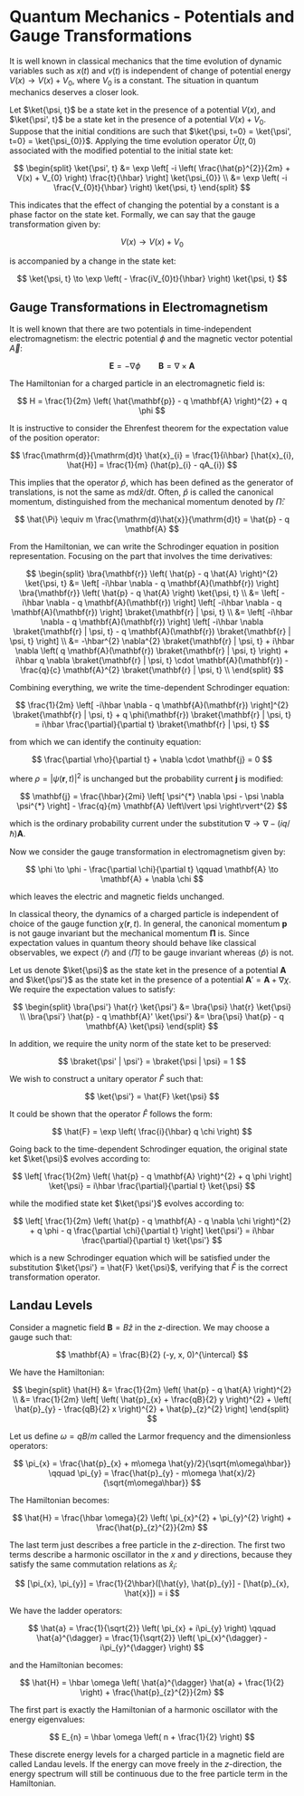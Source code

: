 # Quantum Mechanics - Potentials and Gauge Transformations

It is well known in classical mechanics that the time evolution of dynamic variables such as $x(t)$ and $v(t)$ is independent of change of potential energy $V(x) \to V(x) + V_{0}$, where $V_{0}$ is a constant. The situation in quantum mechanics deserves a closer look.

Let $\ket{\psi, t}$ be a state ket in the presence of a potential $V(x)$, and $\ket{\psi', t}$ be a state ket in the presence of a potential $V(x) + V_{0}$. Suppose that the initial conditions are such that $\ket{\psi, t=0} = \ket{\psi', t=0} = \ket{\psi_{0}}$. Applying the time evolution operator $\hat U(t,0)$ associated with the modified potential to the initial state ket:

$$
\begin{split}
\ket{\psi', t} &= \exp \left[ -i \left( \frac{\hat{p}^{2}}{2m} + V(x) + V_{0} \right) \frac{t}{\hbar} \right] \ket{\psi_{0}} \\
               &= \exp \left( -i \frac{V_{0}t}{\hbar} \right) \ket{\psi, t}
\end{split}
$$

This indicates that the effect of changing the potential by a constant is a phase factor on the state ket. Formally, we can say that the gauge transformation given by:

$$
V(x) \to V(x) + V_{0}
$$

is accompanied by a change in the state ket:

$$
\ket{\psi, t} \to \exp \left( - \frac{iV_{0}t}{\hbar} \right) \ket{\psi, t}
$$

## Gauge Transformations in Electromagnetism

It is well known that there are two potentials in time-independent electromagnetism: the electric potential $\phi$ and the magnetic vector potential $\vec{A}$:

$$
\mathbf{E} = -\nabla \phi \qquad \mathbf{B} = \nabla \times \mathbf{A}
$$

The Hamiltonian for a charged particle in an electromagnetic field is:

$$
H = \frac{1}{2m} \left( \hat{\mathbf{p}} - q \mathbf{A} \right)^{2} + q \phi
$$

It is instructive to consider the Ehrenfest theorem for the expectation value of the position operator:

$$
\frac{\mathrm{d}}{\mathrm{d}t} \hat{x}_{i} = \frac{1}{i\hbar} [\hat{x}_{i}, \hat{H}] = \frac{1}{m} (\hat{p}_{i} - qA_{i})
$$

This implies that the operator $\hat{p}$, which has been defined as the generator of translations, is not the same as $m \mathrm{d}\hat{x}/\mathrm{d}t$. Often, $\hat{p}$ is called the canonical momentum, distinguished from the mechanical momentum denoted by $\hat{\Pi}$:

$$
\hat{\Pi} \equiv m \frac{\mathrm{d}\hat{x}}{\mathrm{d}t} = \hat{p} - q \mathbf{A}
$$

From the Hamiltonian, we can write the Schrodinger equation in position representation. Focusing on the part that involves the time derivatives:

$$
\begin{split}
\bra{\mathbf{r}} \left( \hat{p} - q \hat{A} \right)^{2} \ket{\psi, t} &= \left[ -i\hbar \nabla - q \mathbf{A}(\mathbf{r}) \right] \bra{\mathbf{r}} \left( \hat{p} - q \hat{A} \right) \ket{\psi, t} \\
&= \left[ -i\hbar \nabla - q \mathbf{A}(\mathbf{r}) \right] \left[ -i\hbar \nabla - q \mathbf{A}(\mathbf{r}) \right] \braket{\mathbf{r} | \psi, t} \\
&= \left[ -i\hbar \nabla - q \mathbf{A}(\mathbf{r}) \right] \left[ -i\hbar \nabla \braket{\mathbf{r} | \psi, t} - q \mathbf{A}(\mathbf{r}) \braket{\mathbf{r} | \psi, t} \right] \\
&= -\hbar^{2} \nabla^{2} \braket{\mathbf{r} | \psi, t} + i\hbar \nabla \left( q \mathbf{A}(\mathbf{r}) \braket{\mathbf{r} | \psi, t} \right) + i\hbar q \nabla \braket{\mathbf{r} | \psi, t} \cdot \mathbf{A}(\mathbf{r}) - \frac{q}{c} \mathbf{A}^{2} \braket{\mathbf{r} | \psi, t} \\
\end{split}
$$

Combining everything, we write the time-dependent Schrodinger equation:

$$
\frac{1}{2m} \left[ -i\hbar \nabla - q \mathbf{A}(\mathbf{r}) \right]^{2} \braket{\mathbf{r} | \psi, t} + q \phi(\mathbf{r}) \braket{\mathbf{r} | \psi, t} = i\hbar \frac{\partial}{\partial t} \braket{\mathbf{r} | \psi, t}
$$

from which we can identify the continuity equation:

$$
\frac{\partial \rho}{\partial t} + \nabla \cdot \mathbf{j} = 0
$$

where $\rho = \left\lvert \psi(\mathbf{r}, t) \right\rvert^{2}$ is unchanged but the probability current $\mathbf{j}$ is modified:

$$
\mathbf{j} = \frac{\hbar}{2mi} \left[ \psi^{*} \nabla \psi - \psi \nabla \psi^{*} \right] - \frac{q}{m} \mathbf{A} \left\lvert \psi \right\rvert^{2}
$$

which is the ordinary probability current under the substitution $\nabla \to \nabla - (iq/\hbar) \mathbf{A}$.

Now we consider the gauge transformation in electromagnetism given by:

$$
\phi \to \phi - \frac{\partial \chi}{\partial t} \qquad \mathbf{A} \to \mathbf{A} + \nabla \chi
$$

which leaves the electric and magnetic fields unchanged.

In classical theory, the dynamics of a charged particle is independent of choice of the gauge function $\chi(\mathbf{r}, t)$. In general, the canonical momentum $\mathbf{p}$ is not gauge invariant but the mechanical momentum $\mathbf{\Pi}$ is. Since expectation values in quantum theory should behave like classical observables, we expect $\left\langle \hat{r} \right\rangle$ and $\left\langle \hat{\Pi} \right\rangle$ to be gauge invariant whereas $\left\langle \hat{p} \right\rangle$ is not.

Let us denote $\ket{\psi}$ as the state ket in the presence of a potential $\mathbf{A}$ and $\ket{\psi'}$ as the state ket in the presence of a potential $\mathbf{A}' = \mathbf{A} + \nabla \chi$. We require the expectation values to satisfy:

$$
\begin{split}
\bra{\psi'} \hat{r} \ket{\psi'} &= \bra{\psi} \hat{r} \ket{\psi} \\
\bra{\psi'} \hat{p} - q \mathbf{A}' \ket{\psi'} &= \bra{\psi} \hat{p} - q \mathbf{A} \ket{\psi}
\end{split}
$$

In addition, we require the unity norm of the state ket to be preserved:

$$
\braket{\psi' | \psi'} = \braket{\psi | \psi} = 1
$$

We wish to construct a unitary operator $\hat{F}$ such that:

$$
\ket{\psi'} = \hat{F} \ket{\psi}
$$

It could be shown that the operator $\hat{F}$ follows the form:

$$
\hat{F} = \exp \left( \frac{i}{\hbar} q \chi \right)
$$

Going back to the time-dependent Schrodinger equation, the original state ket $\ket{\psi}$ evolves according to:

$$
\left[ \frac{1}{2m} \left( \hat{p} - q \mathbf{A} \right)^{2} + q \phi \right] \ket{\psi} = i\hbar \frac{\partial}{\partial t} \ket{\psi}
$$

while the modified state ket $\ket{\psi'}$ evolves according to:

$$
\left[ \frac{1}{2m} \left( \hat{p} - q \mathbf{A} - q \nabla \chi \right)^{2} + q \phi - q \frac{\partial \chi}{\partial t} \right] \ket{\psi'} = i\hbar \frac{\partial}{\partial t} \ket{\psi'}
$$

which is a new Schrodinger equation which will be satisfied under the substitution $\ket{\psi'} = \hat{F} \ket{\psi}$, verifying that $\hat{F}$ is the correct transformation operator.

## Landau Levels

Consider a magnetic field $\mathbf{B} = B \hat{z}$ in the $z$-direction. We may choose a gauge such that:

$$
\mathbf{A} = \frac{B}{2} (-y, x, 0)^{\intercal}
$$

We have the Hamiltonian:

$$
\begin{split}
\hat{H} &= \frac{1}{2m} \left( \hat{p} - q \hat{A} \right)^{2} \\
&= \frac{1}{2m} \left[ \left( \hat{p}_{x} + \frac{qB}{2} y \right)^{2} + \left( \hat{p}_{y} - \frac{qB}{2} x \right)^{2} + \hat{p}_{z}^{2} \right]
\end{split}
$$

Let us define $\omega = qB/m$ called the Larmor frequency and the dimensionless operators:

$$
\pi_{x} = \frac{\hat{p}_{x} + m\omega \hat{y}/2}{\sqrt{m\omega\hbar}} \qquad \pi_{y} = \frac{\hat{p}_{y} - m\omega \hat{x}/2}{\sqrt{m\omega\hbar}}
$$

The Hamiltonian becomes:

$$
\hat{H} = \frac{\hbar \omega}{2} \left( \pi_{x}^{2} + \pi_{y}^{2} \right) + \frac{\hat{p}_{z}^{2}}{2m}
$$

The last term just describes a free particle in the $z$-direction. The first two terms describe a harmonic oscillator in the $x$ and $y$ directions, because they satisfy the same commutation relations as $\hat{x}_{i}$:

$$
[\pi_{x}, \pi_{y}] = \frac{1}{2\hbar}([\hat{y}, \hat{p}_{y}] - [\hat{p}_{x}, \hat{x}]) = i
$$

We have the ladder operators:

$$
\hat{a} = \frac{1}{\sqrt{2}} \left( \pi_{x} + i\pi_{y} \right) \qquad \hat{a}^{\dagger} = \frac{1}{\sqrt{2}} \left( \pi_{x}^{\dagger} - i\pi_{y}^{\dagger} \right)
$$

and the Hamiltonian becomes:

$$
\hat{H} = \hbar \omega \left( \hat{a}^{\dagger} \hat{a} + \frac{1}{2} \right) + \frac{\hat{p}_{z}^{2}}{2m}
$$

The first part is exactly the Hamiltonian of a harmonic oscillator with the energy eigenvalues:

$$
E_{n} = \hbar \omega \left( n + \frac{1}{2} \right)
$$

These discrete energy levels for a charged particle in a magnetic field are called Landau levels. If the energy can move freely in the $z$-direction, the energy spectrum will still be continuous due to the free particle term in the Hamiltonian.
